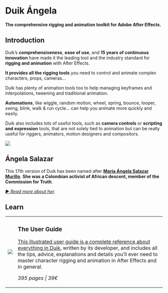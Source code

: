 # Duik Ángela

**The comprehensive rigging and animation toolkit for Adobe After Effects.**

## Introduction

Duik’s **comprehensiveness**, **ease of use**, and **15 years of continuous innovation** have made it the leading tool and the industry standard for **rigging and animation** with After Effects.

**It provides all the rigging tools** you need to control and animate complex characters, props, cameras…

Duik has plenty of animation tools too to help managing keyframes and interpolations, tweening and traditional animation.

**Automations**, like wiggle, random motion, wheel, spring, bounce, looper, swing, blink, walk & run cycle… can help you animate more quickly and easily.

Duik also includes lots of useful tools, such as **camera controls** or **scripting and expression** tools, that are not solely tied to animation but can be really useful for riggers, animators, motion designers and compositors.

![](https://rxlaboratory.org/wp-content/uploads/angela.jpeg)

## Ángela Salazar

This 17th version of Duik has been named after **[María Ángela Salazar Murillo](http://duik.rxlab.guide/Angela/angela.html)**. **She was a Colombian activist of African descent, member of the Commission for Truth**.

*[► Read more about her](http://duik.rxlab.guide/Angela/angela.html).*

## Learn

<table>
<tbody>
<tr>
<td>
<a href="https://rxlaboratory.org/product/duik-angela-user-guide/"><img src="https://rxlaboratory.org/wp-content/uploads/DSC4328-1024x1024.jpg"></a>
</td>
<td>
<h3>The User Guide</h3>

[This illustrated user guide is a complete reference about every­thing in Duik](https://rxlaboratory.org/product/duik-angela-user-guide/), written by its developer, and includes all the tips, advice, explanations and details you’ll ever need to master character rigging and animation in After Effects and in general.

*395 pages | 39€*
</td>
</tr>
</tbody>
</table>
